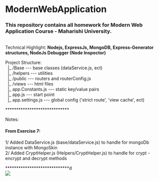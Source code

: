 # ModernWebApplication
<h3>This repository contains all homework for Modern Web Application Course - Maharishi University.</h3></br>
Technical Highlight: <strong> Nodejs, ExpressJs, MongoDB, Express-Generator structures, NodeJs Debugger (Node Inspector)</strong></br>
<p>
Project Structure:</br>
&nbsp;&nbsp;|_ /Base            --- base classes (dataService.js, ect)</br>
&nbsp;&nbsp;|_ /helpers         --- utilities </br>
&nbsp;&nbsp;|_ /public          --- routers and routerConfig.js</br>
&nbsp;&nbsp;|_ /views           --- html files</br>
&nbsp;&nbsp;|_ app.Constants.js --- static key/value pairs</br>
&nbsp;&nbsp;|_ app.js           --- start point</br>
&nbsp;&nbsp;|_ app.settings.js  --- global config ('strict route', 'view cache', ect)</br>
  
</p>
*****************************
<p>
<label>Notes: </lable>
<h4>From Exercise 7:</h4>
1/ Added DataService.js (base/dataService.js) to handle for mongoDb instance with MongoSkin</br>
2/ Added CryptHelper.js (Helpers/CryptHelper.js) to handle for crypt - encrypt and decrypt methods</br>
</p>
*****************************d
<div>
  <image src="/geolocation - exercise 9.jpg"/>
</div>

